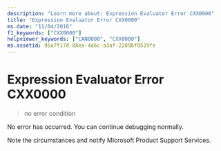 ```yaml
---
description: "Learn more about: Expression Evaluator Error CXX0000"
title: "Expression Evaluator Error CXX0000"
ms.date: "11/04/2016"
f1_keywords: ["CXX0000"]
helpviewer_keywords: ["CAN0000", "CXX0000"]
ms.assetid: 95a7f17d-88ea-4a6c-a3af-2289bf0529fe
---
```

# Expression Evaluator Error CXX0000

> no error condition

No error has occurred. You can continue debugging normally.

Note the circumstances and notify Microsoft Product Support Services.
